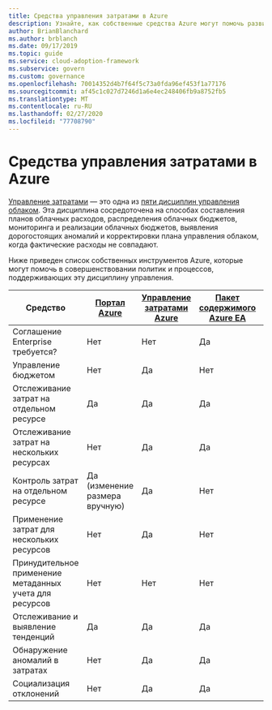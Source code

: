 ```yaml
---
title: Средства управления затратами в Azure
description: Узнайте, как собственные средства Azure могут помочь развитым политикам и процессам, которые поддерживают дисциплину управления затратами.
author: BrianBlanchard
ms.author: brblanch
ms.date: 09/17/2019
ms.topic: guide
ms.service: cloud-adoption-framework
ms.subservice: govern
ms.custom: governance
ms.openlocfilehash: 70014352d4b7f64f5c73a0fda96ef453f1a77176
ms.sourcegitcommit: af45c1c027d7246d1a6e4ec248406fb9a8752fb5
ms.translationtype: MT
ms.contentlocale: ru-RU
ms.lasthandoff: 02/27/2020
ms.locfileid: "77708790"
---
```

# <a name="cost-management-tools-in-azure"></a>Средства управления затратами в Azure

[Управление затратами](./index.md) — это одна из [пяти дисциплин управления облаком](../governance-disciplines.md). Эта дисциплина сосредоточена на способах составления планов облачных расходов, распределения облачных бюджетов, мониторинга и реализации облачных бюджетов, выявления дорогостоящих аномалий и корректировки плана управления облаком, когда фактические расходы не совпадают.

Ниже приведен список собственных инструментов Azure, которые могут помочь в совершенствовании политик и процессов, поддерживающих эту дисциплину управления.

| Средство | [Портал Azure](https://azure.microsoft.com/features/azure-portal)  | [Управление затратами Azure](https://docs.microsoft.com/azure/cost-management/overview-cost-mgt)  | [Пакет содержимого Azure EA](https://docs.microsoft.com/power-bi/service-connect-to-azure-enterprise)  | [Политика Azure](https://docs.microsoft.com/azure/governance/policy/overview) |
|---------|---------|---------|---------|---------|
|Соглашение Enterprise требуется?     | Нет         | Нет         | Да         | Нет         |
|Управление бюджетом     | Нет         | Да         | Нет         | Да         |
|Отслеживание затрат на отдельном ресурсе    | Да         | Да         | Да         | Нет         |
|Отслеживание затрат на нескольких ресурсах    | Нет         | Да        | Да         | Нет         |
|Контроль затрат на отдельном ресурсе     | Да (изменение размера вручную)         | Да         | Нет         | Да         |
|Применение затрат для нескольких ресурсов    | Нет         | Да         | Нет         | Да         |
|Принудительное применение метаданных учета для ресурсов    | Нет         | Нет         | Нет         | Да         |
|Отслеживание и выявление тенденций     | Да          | Да        | Да         | Нет         |
|Обнаружение аномалий в затратах     | Нет         | Да        | Да         | Нет        |
|Социализация отклонений     | Нет        | Да        | Да        | Нет        |
